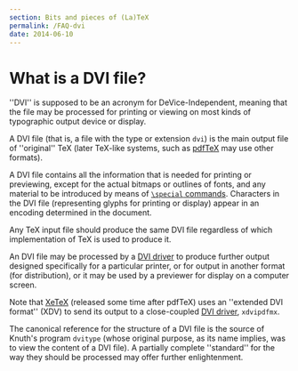 ```yaml
---
section: Bits and pieces of (La)TeX
permalink: /FAQ-dvi
date: 2014-06-10
---
```


# What is a DVI file?

''DVI'' is supposed to be an acronym for
DeVice-Independent, meaning that the file may be
processed for printing or viewing on most kinds of typographic output
device or display.

A DVI file (that is, a file with the type or extension
`dvi`) is the main output file of ''original'' TeX (later
TeX-like systems, such as [pdfTeX](FAQ-whatpdftex.md) may use
other formats).

A DVI file contains all the information that is needed for
printing or previewing, except for the actual bitmaps or outlines of
fonts, and any material to be introduced by means of 
[`\special` commands](FAQ-specials.md).  Characters in the
DVI file (representing glyphs for printing or display) appear
in an encoding determined in the document.

Any TeX input file should produce the same DVI file
regardless of which implementation of TeX is used to produce it.

An DVI file may be processed by a [DVI driver](FAQ-driver.md)
to produce further output designed specifically for a particular
printer, or for output in another format (for distribution), or it may
be used by a previewer for display on a computer screen.

Note that [XeTeX](FAQ-xetex.md) (released some time after
pdfTeX) uses an ''extended DVI format'' (XDV) to send
its output to a close-coupled [DVI driver](FAQ-driver.md),
`xdvipdfmx`.

The canonical reference for the structure of a DVI file is the
source of Knuth's program `dvitype` (whose original purpose,
as its name implies, was to view the content of a DVI file).
A partially complete ''standard'' for the way they should be
processed may offer further enlightenment.

